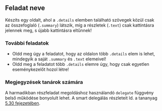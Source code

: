 ## Feladat neve

Készíts egy oldalt, ahol a `.details` elemben található szövegek közül csak az összefoglaló (`.summary`) látszik, míg a részletek (`.text`) csak kattintásra jelennek meg, s újabb kattintásra eltűnnek!

### További feladatok

- Oldd meg úgy a feladatot, hogy az oldalon több `.details` elem is lehet, mindegyik a saját `.summary` és `.text` elemeivel!
- Oldd meg a feladatot több `.details` elemre úgy, hogy csak egyetlen eseménykezelőt hozol létre!

### Megjegyzések tanárok számára

A harmadikban részfeladat megoldáshoz használandó `delegate` függvény belső működése bonyolult lehet. A smart delegálás részleteit ld. a tananyag [5.30 fejezetében](http://webprogramozas.inf.elte.hu/tananyag/kliens/#esemenyek-buborekolasa-es-delegalasa).